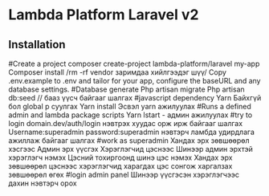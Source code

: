 # Lambda Platform Laravel v2

## Installation 

#Create a project
composer create-project lambda-platform/laravel my-app 
Composer install  /rm -rf vendor заримдаа хийлгээдэг шүү/
Copy .env.example to .env and tailor for your app, configure the baseURL and any database settings.
#Database generate
Php artisan migrate
Php artisan db:seed // бааз үүсч байгааг шалгах
#javascript dependency
Yarn Байхгүй бол global р суулгах
Yarn install Эсвэл yarn ажилуулах
#Runs a defined admin and lambda package scripts
Yarn lstart  - админ ажилуулах
#try to login
domain.dev/auth/login нэвтрэх хуудас орж ирж байгааг шалгах
Username:superadmin password:superadmin нэвтэрч ламбда удирдлага ажиллаж байгааг шалгах
#work as superadmin
Хандах эрх зөвшөөрөл хэсгээс Админ эрх үүсгэх
Хэрэглэгчид цэснээс Шинээр админ эрхтэй хэрэглэгч нэмэх
Цэсний тохиргоонд шинэ цэс нэмэх
Хандах эрх зөвшөөрөл цэснээс хэрэглэгчид харагдах цэс сонгож харгалзах зөвшөөрөл өгөх
#login admin panel
Шинээр үүсгэсэн хэрэглэгчээс дахин нэвтэрч орох

